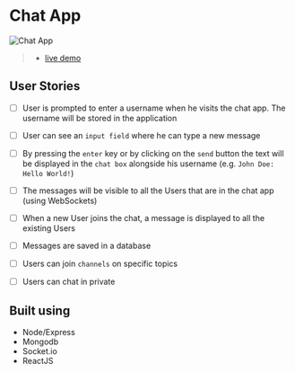 # Chat App
![Chat App](https://github.com/yabani98/ChatApp/blob/main/ChatApp.png?raw=true)

> - [live demo](#)

## User Stories

-   [ ] User is prompted to enter a username when he visits the chat app. The username will be stored in the application
-   [ ] User can see an `input field` where he can type a new message
-   [ ] By pressing the `enter` key or by clicking on the `send` button the text will be displayed in the `chat box` alongside his username (e.g. `John Doe: Hello World!`)
-   [ ] The messages will be visible to all the Users that are in the chat app (using WebSockets)
-   [ ] When a new User joins the chat, a message is displayed to all the existing Users
-   [ ] Messages are saved in a database
-   [ ] Users can join `channels` on specific topics
-   [ ] Users can chat in private


## Built using
* Node/Express
* Mongodb
* Socket.io
* ReactJS